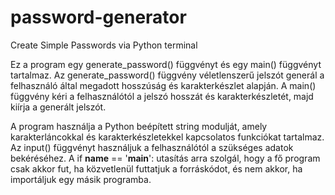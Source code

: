 # password-generator
Create Simple Passwords via Python terminal

Ez a program egy generate_password() függvényt és egy main() függvényt tartalmaz. Az generate_password() függvény véletlenszerű jelszót generál a felhasználó által megadott hosszúság és karakterkészlet alapján. 
A main() függvény kéri a felhasználótól a jelszó hosszát és karakterkészletét, majd kiírja a generált jelszót.

A program használja a Python beépített string modulját, amely karakterláncokkal és karakterkészletekkel kapcsolatos funkciókat tartalmaz. Az input() függvényt használjuk a felhasználótól a szükséges adatok bekéréséhez. 
A if __name__ == '__main__': utasítás arra szolgál, hogy a fő program csak akkor fut, ha közvetlenül futtatjuk a forráskódot, és nem akkor, ha importáljuk egy másik programba.
